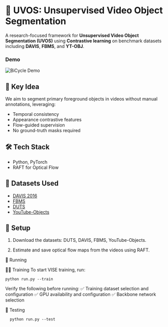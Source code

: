# 🎥 UVOS: Unsupervised Video Object Segmentation

A research-focused framework for **Unsupervised Video Object Segmentation (UVOS)** using **Contrastive learning** on benchmark datasets including **DAVIS**, **FBMS**, and **YT-OBJ**.

### Demo

![BiCycle Demo](BiCycle.gif)


## 🧠 Key Idea

We aim to segment primary foreground objects in videos without manual annotations, leveraging:
- Temporal consistency
- Appearance contrastive features
- Flow-guided supervision
- No ground-truth masks required

## 🛠️ Tech Stack

- Python, PyTorch
- RAFT for Optical Flow

## 📂 Datasets Used

- [DAVIS 2016](https://davischallenge.org/davis2016/code.html)
- [FBMS](https://github.com/tfzhou/ASE-Fast)
- [DUTS](https://dut-omron.github.io/DUTS)
- [YouTube-Objects](https://github.com/liulu112601/MBNM)

## 🔧 Setup

1. Download the datasets: DUTS, DAVIS, FBMS, YouTube-Objects.

2. Estimate and save optical flow maps from the videos using RAFT.


🚀 Running

🏋️‍♂️ Training
To start VISE training, run:


    python run.py --train
    
Verify the following before running:
✅ Training dataset selection and configuration
✅ GPU availability and configuration
✅ Backbone network selection


🧪 Testing

      python run.py --test
